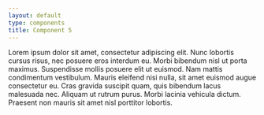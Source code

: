 ```yaml
---
layout: default
type: components
title: Component 5
---
```


Lorem ipsum dolor sit amet, consectetur adipiscing elit. Nunc lobortis cursus risus, nec posuere eros interdum eu. Morbi bibendum nisl ut porta maximus. Suspendisse mollis posuere elit ut euismod. Nam mattis condimentum vestibulum. Mauris eleifend nisi nulla, sit amet euismod augue consectetur eu. Cras gravida suscipit quam, quis bibendum lacus malesuada nec. Aliquam ut rutrum purus. Morbi lacinia vehicula dictum. Praesent non mauris sit amet nisl porttitor lobortis.
